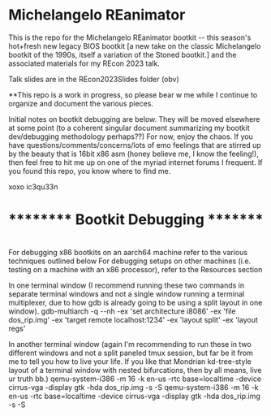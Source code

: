 # Michelangelo REanimator

This is the repo for the Michelangelo REanimator bootkit -- this season's hot+fresh new legacy BIOS bootkit 
[a new take on the classic Michelangelo bootkit of the 1990s, itself a variation of the Stoned bootkit.]
and the associated materials for my REcon 2023 talk.

Talk slides are in the REcon2023Slides folder (obv)

**This repo is a work in progress, so please bear w me while I continue to organize and document the various pieces.

Initial notes on bootkit debugging are below.
They will be moved elsewhere at some point 
(to a coherent singular document summarizing my bootkit dev/debugging methodology perhaps??)
For now, enjoy the chaos. 
If you have questions/comments/concerns/lots of emo feelings that are stirred up by the beauty that is 16bit x86 asm 
(honey believe me, I know the feeling!), then feel free to hit me up on one of the myriad internet forums I frequent.
If you found this repo, you know where to find me.


xoxo
ic3qu33n



# ******** Bootkit Debugging ******* #
# 
#

For debugging x86 bootkits on an aarch64 machine refer to the various techniques outlined below
For debugging setups on other machines (i.e. testing on a machine with an x86 processor), refer to the Resources section

In one terminal window (I recommend running these two commands in separate terminal windows and not a single window running
a terminal multiplexer, due to how gdb is already going to be using a split layout in one window).
gdb-multiarch -q --nh -ex 'set architecture i8086' -ex 'file dos_rip.img' -ex 'target remote localhost:1234' -ex 'layout split' -ex 'layout regs'


In another terminal window (again I'm recommending to run these in two different windows and not a split paneled tmux session,
but far be it from me to tell you how to live your life. If you like that Mondrian kd-tree-style layout of a terminal window
with nested bifurcations, then by all means, live ur truth bb.)
qemu-system-i386 -m 16 -k en-us -rtc base=localtime -device cirrus-vga -display gtk -hda dos_rip.img -s -S
qemu-system-i386 -m 16 -k en-us -rtc base=localtime -device cirrus-vga -display gtk -hda dos_rip.img -s -S
